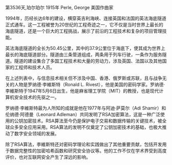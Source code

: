 第3536天,珀尔珀尔 1915年
Perle, George 美国作曲家

1994年，历经长达6年的建设，横穿英吉利海峡、连接英国和法国的英法海底隧道正式通车。这一工程被誉为20世纪的工程奇迹之一，它不仅是当时世界上最长的海底隧道，还是一个巨大的工程挑战，展示了前沿的工程技术和复杂的项目管理技能。

英法海底隧道的全长为50.45公里，其中的37.9公里位于海底下，使其成为世界上最长的海底隧道部分。隧道由三条管道组成，两条用于列车行驶，一条作为服务隧道。隧道的建设集合了多国工程技术和大量的劳动力，涉及英国、法国以及其他国家的工程师和技术人员。


在上述列表中，与信息技术相关但不涉及中国、香港、俄罗斯或苏联，且与战争无关的人物是罗纳德·李維斯特（Ronald L. Rivest），他是美国的密码学家。罗纳德·李維斯特于1947年5月6日出生，他是麻省理工学院（MIT）的教授，也是现代计算机安全技术的先驱之一。

罗纳德·李維斯特最为人所知的成就是他在1977年与阿迪·萨莫尔（Adi Shamir）和伦纳德·阿德曼（Leonard Adleman）共同发明了RSA加密算法，这是一种广泛使用的公钥加密技术。RSA算法至今仍是保护电子交易和数据传输的关键技术，被全球众多安全应用采用。RSA算法的发明不仅奠定了公钥加密技术的基础，也极大推动了数字安全领域的发展。

除了RSA算法，李維斯特还对密码学理论和实践做出了其他重要贡献，包括开发用于数据完整性的加密哈希函数和研究安全协议等。他的工作不仅在学术界受到高度评价，也对互联网安全产生了深远的影响。
